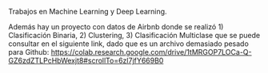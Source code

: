 Trabajos en Machine Learning y Deep Learning.

Además hay un proyecto con datos de Airbnb donde se realizó 1) Clasificación Binaria, 2) Clustering, 3) Clasificación Multiclase que se puede consultar en el siguiente link, dado que es un archivo demasiado pesado para Github:
https://colab.research.google.com/drive/1tMRGOP7LOCa-Q-GZ6zdZTLPcHbWexjt8#scrollTo=6zl7jfY669B0
